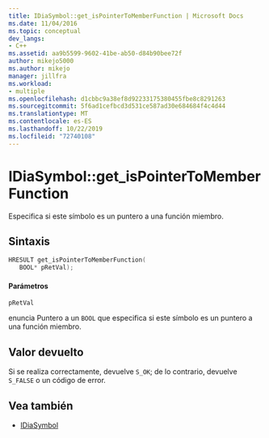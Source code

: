 ```yaml
---
title: IDiaSymbol::get_isPointerToMemberFunction | Microsoft Docs
ms.date: 11/04/2016
ms.topic: conceptual
dev_langs:
- C++
ms.assetid: aa9b5599-9602-41be-ab50-d84b90bee72f
author: mikejo5000
ms.author: mikejo
manager: jillfra
ms.workload:
- multiple
ms.openlocfilehash: d1cbbc9a38ef8d92233175380455fbe8c8291263
ms.sourcegitcommit: 5f6ad1cefbcd3d531ce587ad30e684684f4c4d44
ms.translationtype: MT
ms.contentlocale: es-ES
ms.lasthandoff: 10/22/2019
ms.locfileid: "72740108"
---
```

# <a name="idiasymbolget_ispointertomemberfunction"></a>IDiaSymbol::get_isPointerToMemberFunction
Especifica si este símbolo es un puntero a una función miembro.

## <a name="syntax"></a>Sintaxis

```C++
HRESULT get_isPointerToMemberFunction(
   BOOL* pRetVal);
```

#### <a name="parameters"></a>Parámetros
 `pRetVal`

enuncia Puntero a un `BOOL` que especifica si este símbolo es un puntero a una función miembro.

## <a name="return-value"></a>Valor devuelto
 Si se realiza correctamente, devuelve `S_OK`; de lo contrario, devuelve `S_FALSE` o un código de error.

## <a name="see-also"></a>Vea también
- [IDiaSymbol](../../debugger/debug-interface-access/idiasymbol.md)